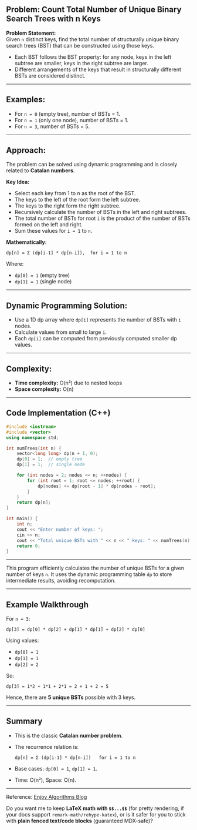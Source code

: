 
## Problem: Count Total Number of Unique Binary Search Trees with n Keys

**Problem Statement:**  
Given `n` distinct keys, find the total number of structurally unique binary search trees (BST) that can be constructed using those keys.

- Each BST follows the BST property: for any node, keys in the left subtree are smaller, keys in the right subtree are larger.
- Different arrangements of the keys that result in structurally different BSTs are considered distinct.

---

## Examples:

- For `n = 0` (empty tree), number of BSTs = 1.
- For `n = 1` (only one node), number of BSTs = 1.
- For `n = 3`, number of BSTs = 5.

---

## Approach:

The problem can be solved using dynamic programming and is closely related to **Catalan numbers**.

**Key Idea:**

- Select each key from 1 to n as the root of the BST.
- The keys to the left of the root form the left subtree.
- The keys to the right form the right subtree.
- Recursively calculate the number of BSTs in the left and right subtrees.
- The total number of BSTs for root `i` is the product of the number of BSTs formed on the left and right.
- Sum these values for `i = 1` to `n`.

**Mathematically:**

```text
dp[n] = Σ (dp[i-1] * dp[n-i]),  for i = 1 to n
````

Where:

* `dp[0] = 1` (empty tree)
* `dp[1] = 1` (single node)

---

## Dynamic Programming Solution:

* Use a 1D dp array where `dp[i]` represents the number of BSTs with `i` nodes.
* Calculate values from small to large `i`.
* Each `dp[i]` can be computed from previously computed smaller dp values.

---

## Complexity:

* **Time complexity:** O(n²) due to nested loops
* **Space complexity:** O(n)

---

## Code Implementation (C++)

```cpp
#include <iostream>
#include <vector>
using namespace std;

int numTrees(int n) {
    vector<long long> dp(n + 1, 0);
    dp[0] = 1;  // empty tree
    dp[1] = 1;  // single node

    for (int nodes = 2; nodes <= n; ++nodes) {
        for (int root = 1; root <= nodes; ++root) {
            dp[nodes] += dp[root - 1] * dp[nodes - root];
        }
    }
    return dp[n];
}

int main() {
    int n;
    cout << "Enter number of keys: ";
    cin >> n;
    cout << "Total unique BSTs with " << n << " keys: " << numTrees(n) << endl;
    return 0;
}
```

---

This program efficiently calculates the number of unique BSTs for a given number of keys `n`. It uses the dynamic programming table `dp` to store intermediate results, avoiding recomputation.

---

## Example Walkthrough

For `n = 3`:

```text
dp[3] = dp[0] * dp[2] + dp[1] * dp[1] + dp[2] * dp[0]
```

Using values:

* `dp[0] = 1`
* `dp[1] = 1`
* `dp[2] = 2`

So:

```text
dp[3] = 1*2 + 1*1 + 2*1 = 2 + 1 + 2 = 5
```

Hence, there are **5 unique BSTs** possible with 3 keys.

---

## Summary

* This is the classic **Catalan number problem**.

* The recurrence relation is:

  ```text
  dp[n] = Σ (dp[i-1] * dp[n-i])   for i = 1 to n
  ```

* Base cases: `dp[0] = 1`, `dp[1] = 1`.

* Time: O(n²), Space: O(n).

---

Reference: [Enjoy Algorithms Blog](https://www.enjoyalgorithms.com/blog/total-number-of-binary-search-trees-with-n-keys)



Do you want me to keep **LaTeX math with `$$...$$`** (for pretty rendering, if your docs support `remark-math/rehype-katex`), or is it safer for you to stick with **plain fenced text/code blocks** (guaranteed MDX-safe)?
```
